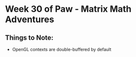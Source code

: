 # Week 30 of Paw - Matrix Math Adventures

## Things to Note:
- OpenGL contexts are double-buffered by default

